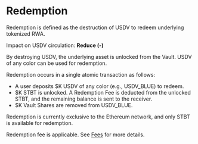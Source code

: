 # Redemption

Redemption is defined as the destruction of USDV to redeem underlying tokenized RWA.

Impact on USDV circulation: **Reduce (-)**

By destroying USDV, the underlying asset is unlocked from the Vault. USDV of any color can be used for redemption.&#x20;

Redemption occurs in a single atomic transaction as follows:

* A user deposits $K USDV of any color (e.g., USDV\_BLUE) to redeem.
* $K STBT is unlocked. A Redemption Fee is deducted from the unlocked STBT, and the remaining balance is sent to the receiver.
* $K Vault Shares are removed from USDV\_BLUE.

Redemption is currently exclusive to the Ethereum network, and only STBT is available for redemption.

Redemption fee is applicable. See [Fees](parameters.md) for more details.
